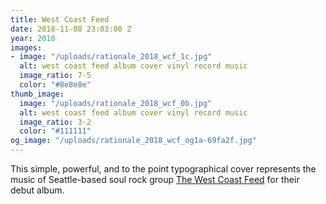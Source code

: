 ```yaml
---
title: West Coast Feed
date: 2018-11-08 23:03:00 Z
year: 2018
images:
- image: "/uploads/rationale_2018_wcf_1c.jpg"
  alt: west coast feed album cover vinyl record music
  image_ratio: 7-5
  color: "#8e8e8e"
thumb_image:
  image: "/uploads/rationale_2018_wcf_0b.jpg"
  alt: west coast feed album cover vinyl record music
  image_ratio: 3-2
  color: "#111111"
og_image: "/uploads/rationale_2018_wcf_og1a-69fa2f.jpg"
---
```


This simple, powerful, and to the point typographical cover represents the music of Seattle-based soul rock group [The West Coast Feed](http://www.thewestcoastfeed.com/) for their debut album.